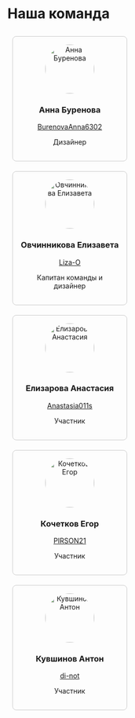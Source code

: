 # Наша команда

<div style="display: flex; flex-wrap: wrap;">

  <div style="border: 1px solid #ccc; border-radius: 8px; padding: 16px; margin: 10px; width: 200px; text-align: center;">
    <img src="https://avatars.githubusercontent.com/u/191490969?v=4" alt="Анна Буренова" style="border-radius: 50%; width: 100px; height: 100px;">
    <h3>Анна Буренова</h3>
    <p><a href="https://github.com/BurenovaAnna6302">BurenovaAnna6302</a></p>
    <p>Дизайнер</p>
  </div>

  <div style="border: 1px solid #ccc; border-radius: 8px; padding: 16px; margin: 10px; width: 200px; text-align: center;">
    <img src="https://avatars.githubusercontent.com/u/191477093?v=4" alt="Овчинникова Елизавета" style="border-radius: 50%; width: 100px; height: 100px;">
    <h3>Овчинникова Елизавета</h3>
    <p><a href="https://github.com/Liza-O">Liza-O</a></p>
    <p>Капитан команды и дизайнер</p>
  </div>

  <div style="border: 1px solid #ccc; border-radius: 8px; padding: 16px; margin: 10px; width: 200px; text-align: center;">
    <img src="https://avatars.githubusercontent.com/u/166629949?v=4" alt="Елизарова Анастасия" style="border-radius: 50%; width: 100px; height: 100px;">
    <h3>Елизарова Анастасия</h3>
    <p><a href="https://github.com/Anastasia011s">Anastasia011s</a></p>
    <p>Участник</p>
  </div>

  <div style="border: 1px solid #ccc; border-radius: 8px; padding: 16px; margin: 10px; width: 200px; text-align: center;">
    <img src="https://avatars.githubusercontent.com/u/159873153?v=4" alt="Кочетков Егор" style="border-radius: 50%; width: 100px; height: 100px;">
    <h3>Кочетков Егор</h3>
    <p><a href="https://github.com/PIRSON21">PIRSON21</a></p>
    <p>Участник</p>
  </div>

  <div style="border: 1px solid #ccc; border-radius: 8px; padding: 16px; margin: 10px; width: 200px; text-align: center;">
    <img src="https://avatars.githubusercontent.com/u/160622634?v=4" alt="Кувшинов Антон" style="border-radius: 50%; width: 100px; height: 100px;">
    <h3>Кувшинов Антон</h3>
    <p><a href="https://github.com/di-not">di-not</a></p>
    <p>Участник</p>
  </div>

</div>
